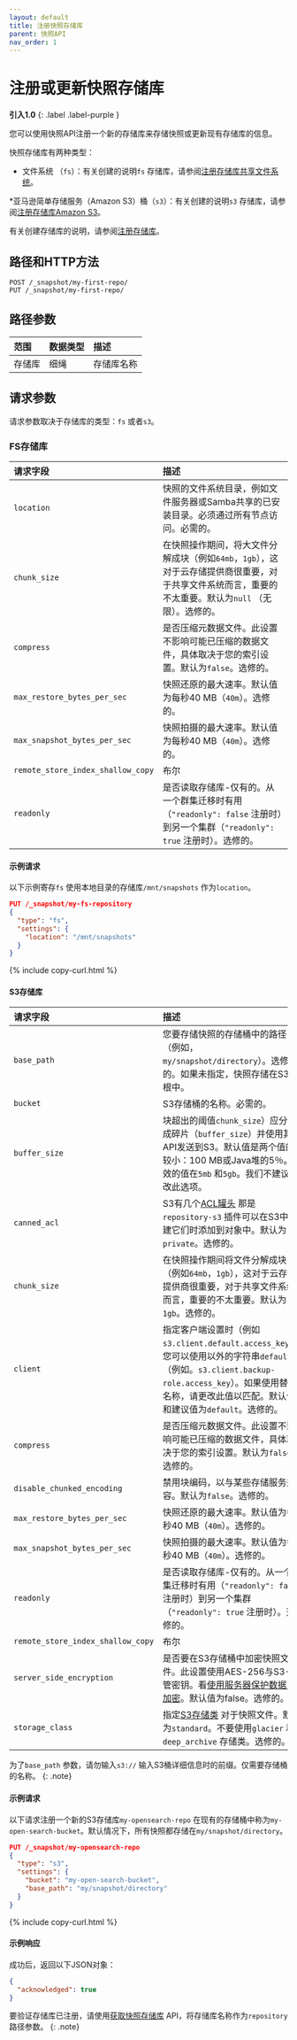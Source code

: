 ```yaml
---
layout: default
title: 注册快照存储库
parent: 快照API
nav_order: 1
---
```


# 注册或更新快照存储库
**引入1.0**
{: .label .label-purple }

您可以使用快照API注册一个新的存储库来存储快照或更新现有存储库的信息。

快照存储库有两种类型：

* 文件系统 （`fs`）：有关创建的说明`fs` 存储库，请参阅[注册存储库共享文件系统]({{site.url}}{{site.baseurl}}/tuning-your-cluster/availability-and-recovery/snapshots/snapshot-restore/#shared-file-system)。

*亚马逊简单存储服务（Amazon S3）桶（`s3`）：有关创建的说明`s3` 存储库，请参阅[注册存储库Amazon S3]({{site.url}}{{site.baseurl}}/tuning-your-cluster/availability-and-recovery/snapshots/snapshot-restore/#amazon-s3)。

有关创建存储库的说明，请参阅[注册存储库]({{site.url}}{{site.baseurl}}/opensearch/snapshots/snapshot-restore#register-repository)。

## 路径和HTTP方法

```
POST /_snapshot/my-first-repo/ 
PUT /_snapshot/my-first-repo/
```

## 路径参数

范围| 数据类型| 描述
:--- | :--- | :---
存储库| 细绳| 存储库名称|

## 请求参数

请求参数取决于存储库的类型：`fs` 或者`s3`。

### FS存储库

请求字段| 描述
:--- | :---
`location` | 快照的文件系统目录，例如文件服务器或Samba共享的已安装目录。必须通过所有节点访问。必需的。
`chunk_size` | 在快照操作期间，将大文件分解成块（例如`64mb`，`1gb`），这对于云存储提供商很重要，对于共享文件系统而言，重要的不太重要。默认为`null` （无限）。选修的。
`compress` | 是否压缩元数据文件。此设置不影响可能已压缩的数据文件，具体取决于您的索引设置。默认为`false`。选修的。
`max_restore_bytes_per_sec` | 快照还原的最大速率。默认值为每秒40 MB（`40m`）。选修的。
`max_snapshot_bytes_per_sec` | 快照拍摄的最大速率。默认值为每秒40 MB（`40m`）。选修的。
`remote_store_index_shallow_copy` | 布尔| 确定是否将远程存储索引的快照捕获为浅副本。默认为`false`。
`readonly` | 是否读取存储库-仅有的。从一个群集迁移时有用（`"readonly": false` 注册时）到另一个集群（`"readonly": true` 注册时）。选修的。

#### 示例请求

以下示例寄存`fs` 使用本地目录的存储库`/mnt/snapshots` 作为`location`。

```json
PUT /_snapshot/my-fs-repository
{
  "type": "fs",
  "settings": {
    "location": "/mnt/snapshots"
  }
}
```
{% include copy-curl.html %}

#### S3存储库

请求字段| 描述
:--- | :---
`base_path` | 您要存储快照的存储桶中的路径（例如，`my/snapshot/directory`）。选修的。如果未指定，快照存储在S3桶根中。
`bucket` | S3存储桶的名称。必需的。
`buffer_size` | 块超出的阈值`chunk_size`）应分解成碎片（`buffer_size`）并使用其他API发送到S3。默认值是两个值的较小：100 MB或Java堆的5％。有效的值在`5mb` 和`5gb`。我们不建议更改此选项。
`canned_acl` | S3有几个[ACL罐头](https://docs.aws.amazon.com/AmazonS3/latest/dev/acl-overview.html#canned-acl) 那是`repository-s3` 插件可以在S3中创建它们时添加到对象中。默认为`private`。选修的。
`chunk_size` | 在快照操作期间将文件分解成块（例如`64mb`，`1gb`），这对于云存储提供商很重要，对于共享文件系统而言，重要的不太重要。默认为`1gb`。选修的。
`client` | 指定客户端设置时（例如`s3.client.default.access_key`），您可以使用以外的字符串`default` （例如。`s3.client.backup-role.access_key`）。如果使用替代名称，请更改此值以匹配。默认值和建议值为`default`。选修的。
`compress` | 是否压缩元数据文件。此设置不影响可能已压缩的数据文件，具体取决于您的索引设置。默认为`false`。选修的。
`disable_chunked_encoding` | 禁用块编码，以与某些存储服务兼容。默认为`false`。选修的。
`max_restore_bytes_per_sec` | 快照还原的最大速率。默认值为每秒40 MB（`40m`）。选修的。
`max_snapshot_bytes_per_sec` | 快照拍摄的最大速率。默认值为每秒40 MB（`40m`）。选修的。
`readonly` | 是否读取存储库-仅有的。从一个群集迁移时有用（`"readonly": false` 注册时）到另一个集群（`"readonly": true` 注册时）。选修的。
`remote_store_index_shallow_copy` | 布尔| 远程存储索引的快照是否被捕获为浅副本。默认为`false`。
`server_side_encryption` | 是否要在S3存储桶中加密快照文件。此设置使用AES-256与S3-托管密钥。看[使用服务器保护数据-侧加密](https://docs.aws.amazon.com/AmazonS3/latest/dev/serv-side-encryption.html)。默认值为false。选修的。
`storage_class` | 指定[S3存储类](https://docs.aws.amazon.com/AmazonS3/latest/dev/storage-class-intro.html) 对于快照文件。默认为`standard`。不要使用`glacier` 和`deep_archive` 存储类。选修的。

为了`base_path` 参数，请勿输入`s3://` 输入S3桶详细信息时的前缀。仅需要存储桶的名称。
{: .note}

#### 示例请求

以下请求注册一个新的S3存储库`my-opensearch-repo` 在现有的存储桶中称为`my-open-search-bucket`。默认情况下，所有快照都存储在`my/snapshot/directory`。

```json
PUT /_snapshot/my-opensearch-repo
{
  "type": "s3",
  "settings": {
    "bucket": "my-open-search-bucket",
    "base_path": "my/snapshot/directory"
  }
}
```
{% include copy-curl.html %}

#### 示例响应

成功后，返回以下JSON对象：

```json
{
  "acknowledged": true
}
```

要验证存储库已注册，请使用[获取快照存储库]({{site.url}}{{site.baseurl}}/api-reference/snapshots/get-snapshot-repository) API，将存储库名称作为`repository` 路径参数。
{: .note}

